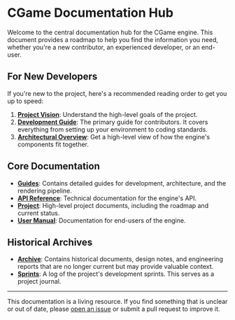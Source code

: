# CGame Documentation Hub

Welcome to the central documentation hub for the CGame engine. This document provides a roadmap to help you find the information you need, whether you're a new contributor, an experienced developer, or an end-user.

## For New Developers

If you're new to the project, here's a recommended reading order to get you up to speed:

1.  **[Project Vision](project/VISION.md)**: Understand the high-level goals of the project.
2.  **[Development Guide](guides/development/DEVELOPMENT_GUIDE.md)**: The primary guide for contributors. It covers everything from setting up your environment to coding standards.
3.  **[Architectural Overview](guides/architecture/OVERVIEW.md)**: Get a high-level view of how the engine's components fit together.

## Core Documentation

-   **[Guides](guides/)**: Contains detailed guides for development, architecture, and the rendering pipeline.
-   **[API Reference](api/)**: Technical documentation for the engine's API.
-   **[Project](project/)**: High-level project documents, including the roadmap and current status.
-   **[User Manual](user/MANUAL.md)**: Documentation for end-users of the engine.

## Historical Archives

-   **[Archive](archive/)**: Contains historical documents, design notes, and engineering reports that are no longer current but may provide valuable context.
-   **[Sprints](sprints/)**: A log of the project's development sprints. This serves as a project journal.

---

This documentation is a living resource. If you find something that is unclear or out of date, please [open an issue](https://github.com/your-repo/cgame/issues) or submit a pull request to improve it.